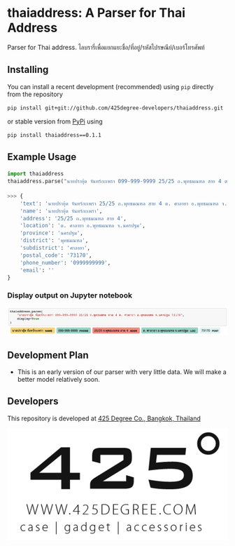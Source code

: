 # thaiaddress: A Parser for Thai Address

Parser for Thai address. ไลบรารี่เพื่อแยกแยะชื่อ/ที่อยู่/รหัสไปรษณีย์/เบอร์โทรศัพท์

## Installing

You can install a recent development (recommended) using `pip` directly
from the repository

```sh
pip install git+git://github.com/425degree-developers/thaiaddress.git
```

or stable version from [PyPi](https://pypi.org/project/thaiaddress/0.1/) using

```sh
pip install thaiaddress==0.1.1
```

## Example Usage

```py
import thaiaddress
thaiaddress.parse("นายปรายุ้ด จันทร์กะเพรา 099-999-9999 25/25 ถ.พุทธมณฑล สาย 4 ต. ศาลายา อ.พุทธมณฑล จ.นครปฐม 73170")

>>> {
    'text': 'นายปรายุ้ด จันทร์กะเพรา 25/25 ถ.พุทธมณฑล สาย 4 ต. ศาลายา อ.พุทธมณฑล จ.นครปฐม 73170',
    'name': 'นายปรายุ้ด จันทร์กะเพรา',
    'address': '25/25 ถ.พุทธมณฑล สาย 4',
    'location': 'ต. ศาลายา อ.พุทธมณฑล จ.นครปฐม',
    'province': 'นครปฐม',
    'district': 'พุทธมณฑล',
    'subdistrict': 'ศาลายา',
    'postal_code': '73170',
    'phone_number': '0999999999',
    'email': ''
}
```

### Display output on Jupyter notebook

<img src="images/example-usage.png" />

## Development Plan

- This is an early version of our parser with very little data. We will make a better model relatively soon.

## Developers

This repository is developed at [425 Degree Co., Bangkok, Thailand](https://www.425degree.com/)

<img src="images/425degree-logo.png" />